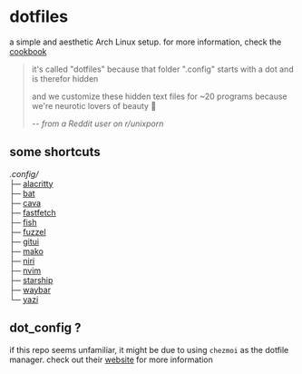 # dotfiles

a simple and aesthetic Arch Linux setup. for more information, check the
[cookbook](https://lpnh.io/dotfiles/)

> it's called "dotfiles" because that folder ".config" starts with a dot and is
> therefor hidden
>
> and we customize these hidden text files for ~20 programs because we're
> neurotic lovers of beauty 🤷
>
> -- <cite>from a Reddit user on r/unixporn</cite>

## some shortcuts

*.config/*  
├─ [alacritty](https://github.com/lpnh/dotfiles/tree/main/home/dot_config/alacritty)  
├─ [bat](https://github.com/lpnh/dotfiles/tree/main/home/dot_config/bat)  
├─ [cava](https://github.com/lpnh/dotfiles/tree/main/home/dot_config/cava)  
├─ [fastfetch](https://github.com/lpnh/dotfiles/tree/main/home/dot_config/fastfetch)  
├─ [fish](https://github.com/lpnh/dotfiles/tree/main/home/dot_config/private_fish)  
├─ [fuzzel](https://github.com/lpnh/dotfiles/tree/main/home/dot_config/fuzzel)  
├─ [gitui](https://github.com/lpnh/dotfiles/tree/main/home/dot_config/gitui)  
├─ [mako](https://github.com/lpnh/dotfiles/tree/main/home/dot_config/mako)  
├─ [niri](https://github.com/lpnh/dotfiles/tree/main/home/dot_config/niri)  
├─ [nvim](https://github.com/lpnh/dotfiles/tree/main/home/dot_config/nvim)  
├─ [starship](https://github.com/lpnh/dotfiles/tree/main/home/dot_config/starship)  
├─ [waybar](https://github.com/lpnh/dotfiles/tree/main/home/dot_config/waybar)  
└─ [yazi](https://github.com/lpnh/dotfiles/tree/main/home/dot_config/yazi)

## dot_config ?

if this repo seems unfamiliar, it might be due to using `chezmoi` as the
dotfile manager. check out their [website](https://www.chezmoi.io/) for more
information
